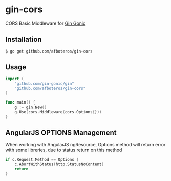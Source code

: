 # gin-cors
CORS Basic Middleware for [Gin Gonic]

## Installation

``` bash
$ go get github.com/afboteros/gin-cors
```

## Usage

``` go
import (
    "github.com/gin-gonic/gin"
    "github.com/afboteros/gin-cors"
)

func main() {
	g := gin.New()
	g.Use(cors.Middleware(cors.Options{}))
}
```

## AngularJS OPTIONS Management
When working with AngularJS ngResource, Options method will return error with some libreries, due to status return on this method
``` go
if c.Request.Method == Options {
    c.AbortWithStatus(http.StatusNoContent)
    return
}
```

[Gin Gonic]: http://gin-gonic.github.io/gin/
